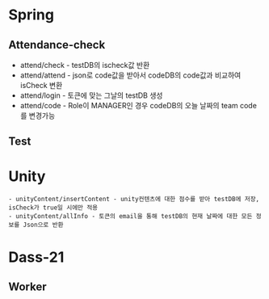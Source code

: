 # Spring

## Attendance-check
- attend/check - testDB의 ischeck값 반환
- attend/attend - json로 code값을 받아서 codeDB의 code값과 비교하여 isCheck 변환
- attend/login - 토큰에 맞는 그날의 testDB 생성
- attend/code - Role이 MANAGER인 경우 codeDB의 오늘 날짜의 team code를 변경가능


## Test
  # Unity
    - unityContent/insertContent - unity컨텐츠에 대한 점수를 받아 testDB에 저장, isCheck가 true일 시에만 적용
    - unityContent/allInfo - 토큰의 email을 통해 testDB의 현재 날짜에 대한 모든 정보를 Json으로 반환
  
  # Dass-21

## Worker
